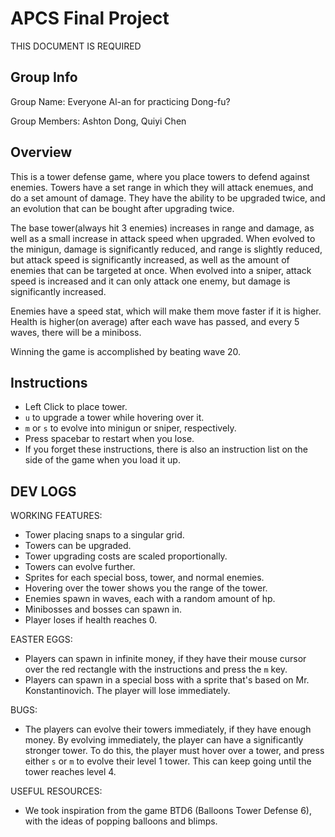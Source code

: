 # APCS Final Project
THIS DOCUMENT IS REQUIRED

## Group Info
Group Name: Everyone Al-an for practicing Dong-fu?

Group Members: Ashton Dong, Quiyi Chen

## Overview
This is a tower defense game, where you place towers to defend against enemies. Towers have a set range in which they will attack enemues, and do a set amount of damage. They have the ability to be upgraded twice, and an evolution that can be bought after upgrading twice.

The base tower(always hit 3 enemies) increases in range and damage, as well as a small increase in attack speed when upgraded. When evolved to the minigun, damage is significantly reduced, and range is slightly reduced, but attack speed is significantly increased, as well as the amount of enemies that can be targeted at once. When evolved into a sniper, attack speed is increased and it can only attack one enemy, but damage is significantly increased.

Enemies have a speed stat, which will make them move faster if it is higher. Health is higher(on average) after each wave has passed, and every 5 waves, there will be a miniboss. 

Winning the game is accomplished by beating wave 20.


## Instructions
 - Left Click to place tower.
 - `u` to upgrade a tower while hovering over it.
 - `m` or `s` to evolve into minigun or sniper, respectively.
 - Press spacebar to restart when you lose.
 - If you forget these instructions, there is also an instruction list on the side of the game when you load it up.

## DEV LOGS
WORKING FEATURES:
- Tower placing snaps to a singular grid.
- Towers can be upgraded.
- Tower upgrading costs are scaled proportionally.
- Towers can evolve further.
- Sprites for each special boss, tower, and normal enemies.
- Hovering over the tower shows you the range of the tower.
- Enemies spawn in waves, each with a random amount of hp.
- Minibosses and bosses can spawn in.
- Player loses if health reaches 0. 

EASTER EGGS:
- Players can spawn in infinite money, if they have their mouse cursor over the red rectangle with the instructions and press the `m` key.
- Players can spawn in a special boss with a sprite that's based on Mr. Konstantinovich. The player will lose immediately. 

BUGS: 
- The players can evolve their towers immediately, if they have enough money. By evolving immediately, the player can have a significantly stronger tower. To do this, the player must hover over a tower, and press either `s` or `m` to evolve their level 1 tower. This can keep going until the tower reaches level 4. 

USEFUL RESOURCES: 
- We took inspiration from the game BTD6 (Balloons Tower Defense 6), with the ideas of popping balloons and blimps. 
